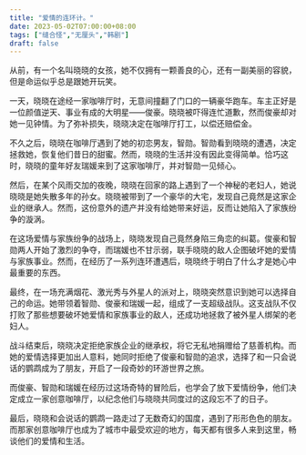 ```yaml
---
title: "爱情的连环计。"
date: 2023-05-02T07:00:00+08:00
tags: ["缝合怪","无厘头","韩剧"]
draft: false
---
```


从前，有一个名叫晓晓的女孩，她不仅拥有一颗善良的心，还有一副美丽的容貌，但是命运似乎总是跟她开玩笑。

一天，晓晓在途经一家咖啡厅时，无意间撞翻了门口的一辆豪华跑车。车主正好是一位颜值逆天、事业有成的大明星——俊豪。晓晓被吓得连忙道歉，然而俊豪却对她一见钟情。为了弥补损失，晓晓决定在咖啡厅打工，以偿还赔偿金。

不久之后，晓晓在咖啡厅遇到了她的初恋男友，智勋。智勋看到晓晓的遭遇，决定拯救她，恢复他们昔日的甜蜜。然而，晓晓的生活并没有因此变得简单。恰巧这时，晓晓的童年好友瑞媛来到了这家咖啡厅，并对智勋一见倾心。

然后，在某个风雨交加的夜晚，晓晓在回家的路上遇到了一个神秘的老妇人，她说晓晓是她失散多年的孙女。晓晓被带到了一个豪华的大宅，发现自己竟然是这家企业的继承人。然而，这份意外的遗产并没有给她带来好运，反而让她陷入了家族纷争的漩涡。

在这场爱情与家族纷争的战场上，晓晓发现自己竟然身陷三角恋的纠葛。俊豪和智勋两人开始了激烈的争夺，而瑞媛也不甘示弱，联手晓晓的敌人企图破坏她的爱情与家族事业。然而，在经历了一系列连环遭遇后，晓晓终于明白了什么才是她心中最重要的东西。

最终，在一场充满烟花、激光秀与外星人的派对上，晓晓突然意识到她可以选择自己的命运。她带领着智勋、俊豪和瑞媛一起，组成了一支超级战队。这支战队不仅打败了那些想要破坏她爱情和家族事业的敌人，还成功地拯救了被外星人绑架的老妇人。

战斗结束后，晓晓决定拒绝家族企业的继承权，将它无私地捐赠给了慈善机构。而她的爱情选择更加出人意料，她同时拒绝了俊豪和智勋的追求，选择了和一只会说话的鹦鹉成为了朋友，开启了一段奇妙的环游世界之旅。

而俊豪、智勋和瑞媛在经历过这场奇特的冒险后，也学会了放下爱情纷争，他们决定成立一家创意咖啡厅，以纪念他们与晓晓共同度过的这段忘不了的日子。

最后，晓晓和会说话的鹦鹉一路走过了无数奇幻的国度，遇到了形形色色的朋友。而那家创意咖啡厅也成为了城市中最受欢迎的地方，每天都有很多人来到这里，畅谈他们的爱情和生活。
